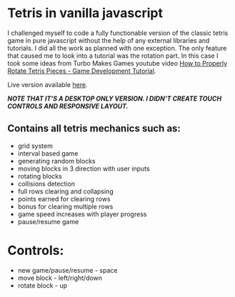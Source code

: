 # Tetris in vanilla javascript

I challenged myself to code a fully functionable version of the classic tetris game in pure javascript without the help of any external libraries and tutorials. I did all the work as planned with one exception. The only feature that caused me to look into a tutorial was the rotation part. In this case I took some ideas from Turbo Makes Games youtube video [How to Properly Rotate Tetris Pieces - Game Development Tutorial](https://www.youtube.com/watch?v=yIpk5TJ_uaI&t=1024s).

Live version available [here](https://third-clock.surge.sh/).

**_NOTE THAT IT'S A DESKTOP ONLY VERSION. I DIDN'T CREATE TOUCH CONTROLS AND RESPONSIVE LAYOUT._**

## Contains all tetris mechanics such as:

- grid system
- interval based game
- generating random blocks
- moving blocks in 3 direction with user inputs
- rotating blocks
- collisions detection
- full rows clearing and collapsing
- points earned for clearing rows
- bonus for clearing multiple rows
- game speed increases with player progress
- pause/resume game

# Controls:

- new game/pause/resume - space
- move block - left/right/down
- rotate block - up
